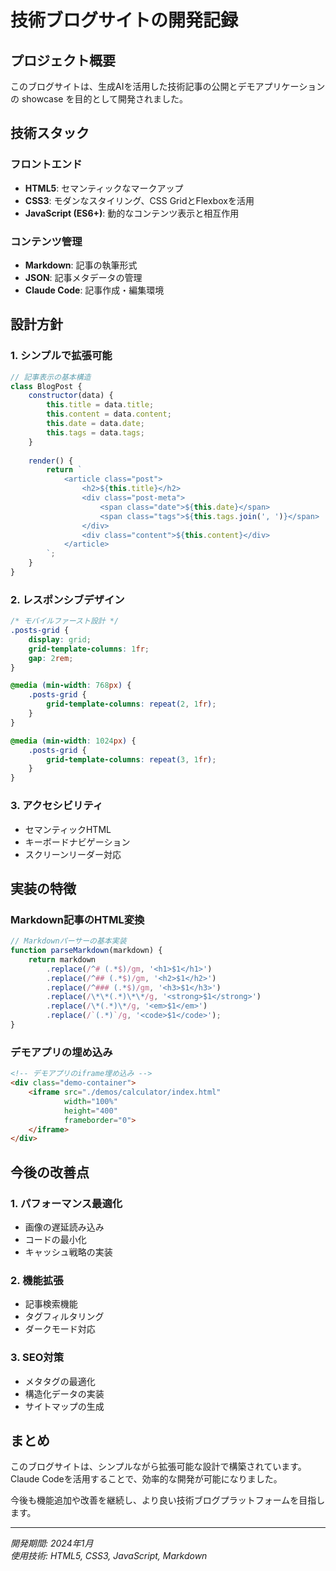 # 技術ブログサイトの開発記録

## プロジェクト概要

このブログサイトは、生成AIを活用した技術記事の公開とデモアプリケーションの showcase を目的として開発されました。

## 技術スタック

### フロントエンド
- **HTML5**: セマンティックなマークアップ
- **CSS3**: モダンなスタイリング、CSS GridとFlexboxを活用
- **JavaScript (ES6+)**: 動的なコンテンツ表示と相互作用

### コンテンツ管理
- **Markdown**: 記事の執筆形式
- **JSON**: 記事メタデータの管理
- **Claude Code**: 記事作成・編集環境

## 設計方針

### 1. シンプルで拡張可能
```javascript
// 記事表示の基本構造
class BlogPost {
    constructor(data) {
        this.title = data.title;
        this.content = data.content;
        this.date = data.date;
        this.tags = data.tags;
    }
    
    render() {
        return `
            <article class="post">
                <h2>${this.title}</h2>
                <div class="post-meta">
                    <span class="date">${this.date}</span>
                    <span class="tags">${this.tags.join(', ')}</span>
                </div>
                <div class="content">${this.content}</div>
            </article>
        `;
    }
}
```

### 2. レスポンシブデザイン
```css
/* モバイルファースト設計 */
.posts-grid {
    display: grid;
    grid-template-columns: 1fr;
    gap: 2rem;
}

@media (min-width: 768px) {
    .posts-grid {
        grid-template-columns: repeat(2, 1fr);
    }
}

@media (min-width: 1024px) {
    .posts-grid {
        grid-template-columns: repeat(3, 1fr);
    }
}
```

### 3. アクセシビリティ
- セマンティックHTML
- キーボードナビゲーション
- スクリーンリーダー対応

## 実装の特徴

### Markdown記事のHTML変換
```javascript
// Markdownパーサーの基本実装
function parseMarkdown(markdown) {
    return markdown
        .replace(/^# (.*$)/gm, '<h1>$1</h1>')
        .replace(/^## (.*$)/gm, '<h2>$1</h2>')
        .replace(/^### (.*$)/gm, '<h3>$1</h3>')
        .replace(/\*\*(.*)\*\*/g, '<strong>$1</strong>')
        .replace(/\*(.*)\*/g, '<em>$1</em>')
        .replace(/`(.*)`/g, '<code>$1</code>');
}
```

### デモアプリの埋め込み
```html
<!-- デモアプリのiframe埋め込み -->
<div class="demo-container">
    <iframe src="./demos/calculator/index.html" 
            width="100%" 
            height="400"
            frameborder="0">
    </iframe>
</div>
```

## 今後の改善点

### 1. パフォーマンス最適化
- 画像の遅延読み込み
- コードの最小化
- キャッシュ戦略の実装

### 2. 機能拡張
- 記事検索機能
- タグフィルタリング
- ダークモード対応

### 3. SEO対策
- メタタグの最適化
- 構造化データの実装
- サイトマップの生成

## まとめ

このブログサイトは、シンプルながら拡張可能な設計で構築されています。Claude Codeを活用することで、効率的な開発が可能になりました。

今後も機能追加や改善を継続し、より良い技術ブログプラットフォームを目指します。

---

*開発期間: 2024年1月*  
*使用技術: HTML5, CSS3, JavaScript, Markdown*